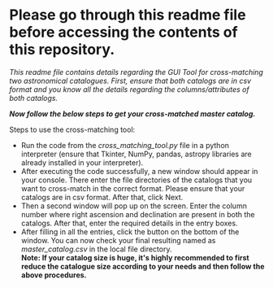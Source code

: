 # Please go through this readme file before accessing the contents of this repository.
*This readme file contains details regarding the GUI Tool for cross-matching two astronomical catalogues. First, ensure that both catalogs are in csv format and you know all the details regarding the columns/attributes of both catalogs.* 

***Now follow the below steps to get your cross-matched master catalog.***

Steps to use the cross-matching tool:
- Run the code from the *cross_matching_tool.py* file in a python interpreter (ensure that Tkinter, NumPy, pandas, astropy libraries are already installed in your interpreter).
- After executing the code successfully, a new window should appear in your console. There enter the file directories of the catalogs that you want to cross-match in the correct format. Please ensure that your catalogs are in csv format. After that, click Next.
- Then a second window will pop up on the screen. Enter the column number where right ascension and declination are present in both the catalogs. After that, enter the required details in the entry boxes.
- After filling in all the entries, click the button on the bottom of the window. You can now check your final resulting named as *master_catalog.csv* in the local file directory.  
**Note: If your catalog size is huge, it's highly recommended to first reduce the catalogue size according to your needs and then follow the above procedures.**

